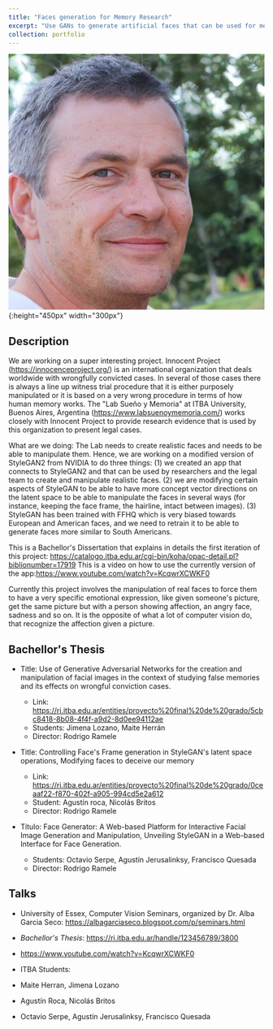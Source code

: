 ```yaml
---
title: "Faces generation for Memory Research"
excerpt: "Use GANs to generate artificial faces that can be used for memory research"
collection: portfolio
---
```


![Descriptor](/images/fakeface.jpeg){:height="450px" width="300px"}

## Description

We are working on a super interesting project.  Innocent Project (https://innocenceproject.org/) is an international organization that deals worldwide with wrongfully convicted cases.  In several of those cases there is always a line up witness trial procedure that it is either purposely manipulated or it is based on a very wrong procedure in terms of how human memory works.  The "Lab Sueño y Memoria" at ITBA University, Buenos Aires, Argentina (https://www.labsuenoymemoria.com/) works closely with Innocent Project to provide research evidence that is used by this organization to present legal cases.

What are we doing:  The Lab needs to create realistic faces and needs to be able to manipulate them.  Hence, we are working on a modified version of StyleGAN2 from NVIDIA to do three things: (1) we created an app that connects to StyleGAN2 and that can be used by researchers and the legal team to create and manipulate realistic faces. (2) we are modifying certain aspects of StyleGAN to be able to have more concept vector directions on the latent space to be able to manipulate the faces in several ways (for instance, keeping the face frame, the hairline, intact between images). (3) StyleGAN has been trained with FFHQ which is very biased towards European and American faces, and we need to retrain it to be able to generate faces more similar to South Americans.  

This is a Bachellor's Dissertation that explains in details the first iteration of this project: https://catalogo.itba.edu.ar/cgi-bin/koha/opac-detail.pl?biblionumber=17919
This is a video on how to use the currently version of the app:https://www.youtube.com/watch?v=KcqwrXCWKF0

Currently this project involves the manipulation of real faces to force them to have a very specific emotional expression, like given someone's picture, get the same picture but with a person showing affection, an angry face, sadness and so on.  It is the opposite of what a lot of computer vision do, that recognize the affection given a picture.

## Bachellor's Thesis

* Title: Use of Generative Adversarial Networks for the creation and manipulation of facial images in the context of studying false memories and its effects on wrongful conviction cases.
  * Link: https://ri.itba.edu.ar/entities/proyecto%20final%20de%20grado/5cbc8418-8b08-4f4f-a9d2-8d0ee94112ae
  * Students: Jimena Lozano, Maite Herrán
  * Director: Rodrigo Ramele

* Title: Controlling Face's Frame generation in StyleGAN's latent space operations, Modifying faces to deceive our memory
  * Link: https://ri.itba.edu.ar/entities/proyecto%20final%20de%20grado/0ceaaf22-f870-402f-a905-994cd5e2a612
  * Student: Agustín roca, Nicolás Britos
  * Director: Rodrigo Ramele

* Título: Face Generator: A Web-based Platform for Interactive Facial Image Generation and Manipulation, Unveiling StyleGAN in a Web-based Interface for Face Generation.
  * Students: Octavio Serpe, Agustín Jerusalinksy, Francisco Quesada
  * Director: Rodrigo Ramele

## Talks

* University of Essex, Computer Vision Seminars, organized by Dr. Alba Garcia Seco:  https://albagarciaseco.blogspot.com/p/seminars.html
* *Bachellor's Thesis*: https://ri.itba.edu.ar/handle/123456789/3800
* https://www.youtube.com/watch?v=KcqwrXCWKF0

* ITBA Students: 
 * Maite Herran, Jimena Lozano
 * Agustín Roca, Nicolás Britos
 * Octavio Serpe, Agustín Jerusalinksy, Francisco Quesada








